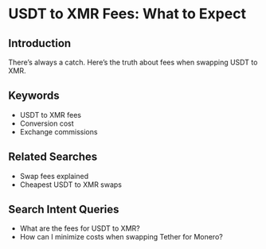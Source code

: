 # USDT to XMR Fees: What to Expect

## Introduction
There’s always a catch. Here’s the truth about fees when swapping USDT to XMR.

## Keywords
- USDT to XMR fees
- Conversion cost
- Exchange commissions

## Related Searches
- Swap fees explained
- Cheapest USDT to XMR swaps

## Search Intent Queries
- What are the fees for USDT to XMR?
- How can I minimize costs when swapping Tether for Monero?